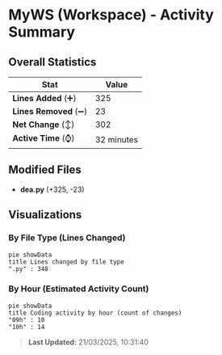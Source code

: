 # MyWS (Workspace) - Activity Summary 

## Overall Statistics

| Stat                   | Value                                                             |
| ---------------------- | ----------------------------------------------------------------- |
| **Lines Added** (➕)   | 325                                          |
| **Lines Removed** (➖) | 23                                        |
| **Net Change** (↕)    | 302                |
| **Active Time** (⌚)   | 32 minutes |


## Modified Files
- **dea.py** (+325, -23)

## Visualizations

### By File Type (Lines Changed)

```mermaid
pie showData
title Lines changed by file type
".py" : 348
```

### By Hour (Estimated Activity Count)

```mermaid
pie showData
title Coding activity by hour (count of changes)
"09h" : 10
"10h" : 14
```


> **Last Updated:** 21/03/2025, 10:31:40